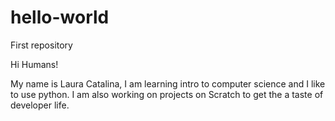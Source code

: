 # hello-world
First repository

Hi Humans!

My name is Laura Catalina, I am learning intro to computer science and I like to use python. 
I am also working on projects on Scratch to get the a taste of developer life.


